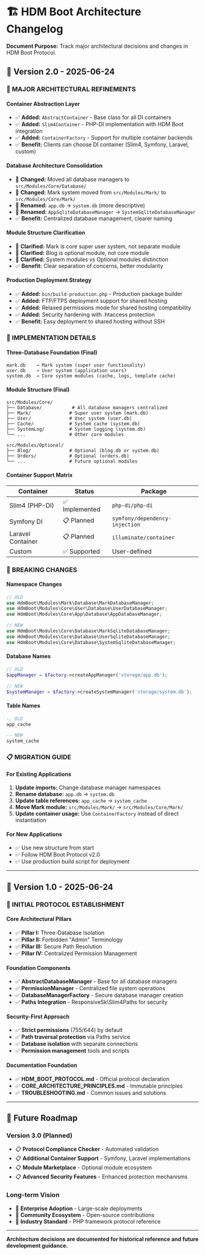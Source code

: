 # 🏗️ HDM Boot Architecture Changelog

**Document Purpose:** Track major architectural decisions and changes in HDM Boot Protocol.

## 📅 Version 2.0 - 2025-06-24

### **🎯 MAJOR ARCHITECTURAL REFINEMENTS**

#### **Container Abstraction Layer**
- ✅ **Added:** `AbstractContainer` - Base class for all DI containers
- ✅ **Added:** `Slim4Container` - PHP-DI implementation with HDM Boot integration
- ✅ **Added:** `ContainerFactory` - Support for multiple container backends
- ✅ **Benefit:** Clients can choose DI container (Slim4, Symfony, Laravel, custom)

#### **Database Architecture Consolidation**
- 🔄 **Changed:** Moved all database managers to `src/Modules/Core/Database/`
- 🔄 **Changed:** Mark system moved from `src/Modules/Mark/` to `src/Modules/Core/Mark/`
- 🔄 **Renamed:** `app.db` → `system.db` (more descriptive)
- 🔄 **Renamed:** `AppSqliteDatabaseManager` → `SystemSqliteDatabaseManager`
- ✅ **Benefit:** Centralized database management, clearer naming

#### **Module Structure Clarification**
- 🔄 **Clarified:** Mark is core super user system, not separate module
- 🔄 **Clarified:** Blog is optional module, not core module
- 🔄 **Clarified:** System modules vs Optional modules distinction
- ✅ **Benefit:** Clear separation of concerns, better modularity

#### **Production Deployment Strategy**
- ✅ **Added:** `bin/build-production.php` - Production package builder
- ✅ **Added:** FTP/FTPS deployment support for shared hosting
- ✅ **Added:** Relaxed permissions mode for shared hosting compatibility
- ✅ **Added:** Security hardening with .htaccess protection
- ✅ **Benefit:** Easy deployment to shared hosting without SSH

### **🔧 IMPLEMENTATION DETAILS**

#### **Three-Database Foundation (Final)**
```
mark.db    → Mark system (super user functionality)
user.db    → User system (application users)
system.db  → Core system modules (cache, logs, template cache)
```

#### **Module Structure (Final)**
```
src/Modules/Core/
├── Database/           # All database managers centralized
├── Mark/              # Super user system (mark.db)
├── User/              # User system (user.db)
├── Cache/             # System cache (system.db)
├── SystemLog/         # System logging (system.db)
└── ...                # Other core modules

src/Modules/Optional/
├── Blog/              # Optional (blog.db or system.db)
├── Orders/            # Optional (orders.db)
└── ...                # Future optional modules
```

#### **Container Support Matrix**
| Container | Status | Package |
|-----------|--------|---------|
| Slim4 (PHP-DI) | ✅ Implemented | `php-di/php-di` |
| Symfony DI | 📋 Planned | `symfony/dependency-injection` |
| Laravel Container | 📋 Planned | `illuminate/container` |
| Custom | ✅ Supported | User-defined |

### **🚨 BREAKING CHANGES**

#### **Namespace Changes**
```php
// OLD
use HdmBoot\Modules\Mark\Database\MarkDatabaseManager;
use HdmBoot\Modules\Core\User\Database\UserDatabaseManager;
use HdmBoot\Modules\Core\App\Database\AppDatabaseManager;

// NEW
use HdmBoot\Modules\Core\Database\MarkSqliteDatabaseManager;
use HdmBoot\Modules\Core\Database\UserSqliteDatabaseManager;
use HdmBoot\Modules\Core\Database\SystemSqliteDatabaseManager;
```

#### **Database Names**
```php
// OLD
$appManager = $factory->createAppManager('storage/app.db');

// NEW
$systemManager = $factory->createSystemManager('storage/system.db');
```

#### **Table Names**
```sql
-- OLD
app_cache

-- NEW
system_cache
```

### **📋 MIGRATION GUIDE**

#### **For Existing Applications**
1. **Update imports:** Change database manager namespaces
2. **Rename database:** `app.db` → `system.db`
3. **Update table references:** `app_cache` → `system_cache`
4. **Move Mark module:** `src/Modules/Mark/` → `src/Modules/Core/Mark/`
5. **Update container usage:** Use `ContainerFactory` instead of direct instantiation

#### **For New Applications**
- ✅ Use new structure from start
- ✅ Follow HDM Boot Protocol v2.0
- ✅ Use production build script for deployment

---

## 📅 Version 1.0 - 2025-06-24

### **🎯 INITIAL PROTOCOL ESTABLISHMENT**

#### **Core Architectural Pillars**
- ✅ **Pillar I:** Three-Database Isolation
- ✅ **Pillar II:** Forbidden "Admin" Terminology
- ✅ **Pillar III:** Secure Path Resolution
- ✅ **Pillar IV:** Centralized Permission Management

#### **Foundation Components**
- ✅ **AbstractDatabaseManager** - Base for all database managers
- ✅ **PermissionManager** - Centralized file system operations
- ✅ **DatabaseManagerFactory** - Secure database manager creation
- ✅ **Paths Integration** - ResponsiveSk\Slim4Paths for security

#### **Security-First Approach**
- ✅ **Strict permissions** (755/644) by default
- ✅ **Path traversal protection** via Paths service
- ✅ **Database isolation** with separate connections
- ✅ **Permission management** tools and scripts

#### **Documentation Foundation**
- ✅ **HDM_BOOT_PROTOCOL.md** - Official protocol declaration
- ✅ **CORE_ARCHITECTURE_PRINCIPLES.md** - Immutable principles
- ✅ **TROUBLESHOOTING.md** - Common issues and solutions

---

## 🎯 Future Roadmap

### **Version 3.0 (Planned)**
- 📋 **Protocol Compliance Checker** - Automated validation
- 📋 **Additional Container Support** - Symfony, Laravel implementations
- 📋 **Module Marketplace** - Optional module ecosystem
- 📋 **Advanced Security Features** - Enhanced protection mechanisms

### **Long-term Vision**
- 🚀 **Enterprise Adoption** - Large-scale deployments
- 🚀 **Community Ecosystem** - Open-source contributions
- 🚀 **Industry Standard** - PHP framework protocol reference

---

**Architecture decisions are documented for historical reference and future development guidance.**
